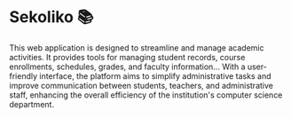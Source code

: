 # Sekoliko 📚

This web application is designed to streamline and manage academic activities. It provides tools for managing student records, course enrollments, schedules, grades, and faculty information... With a user-friendly interface, the platform aims to simplify administrative tasks and improve communication between students, teachers, and administrative staff, enhancing the overall efficiency of the institution's computer science department.
